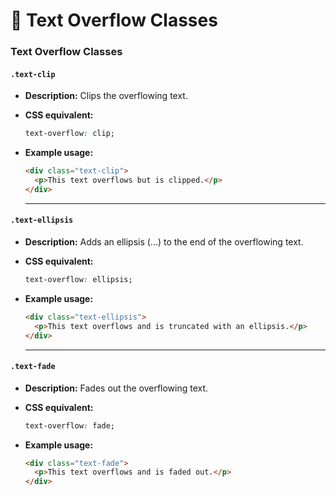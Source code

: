 # 📝 Text Overflow Classes

### **Text Overflow Classes**

#### **`.text-clip`**  
- **Description:** Clips the overflowing text.  
- **CSS equivalent:**  
  ```css
  text-overflow: clip;
  ```  
- **Example usage:**  
  ```html
  <div class="text-clip">
    <p>This text overflows but is clipped.</p>
  </div>
  ```  

  ---

#### **`.text-ellipsis`**  
- **Description:** Adds an ellipsis (...) to the end of the overflowing text.  
- **CSS equivalent:**  
  ```css
  text-overflow: ellipsis;
  ```  
- **Example usage:**  
  ```html
  <div class="text-ellipsis">
    <p>This text overflows and is truncated with an ellipsis.</p>
  </div>
  ```  

  ---

#### **`.text-fade`**  
- **Description:** Fades out the overflowing text.  

- **CSS equivalent:**  
  ```css
  text-overflow: fade;
  ```  
- **Example usage:**  
  ```html
  <div class="text-fade">
    <p>This text overflows and is faded out.</p>
  </div>
  ```  